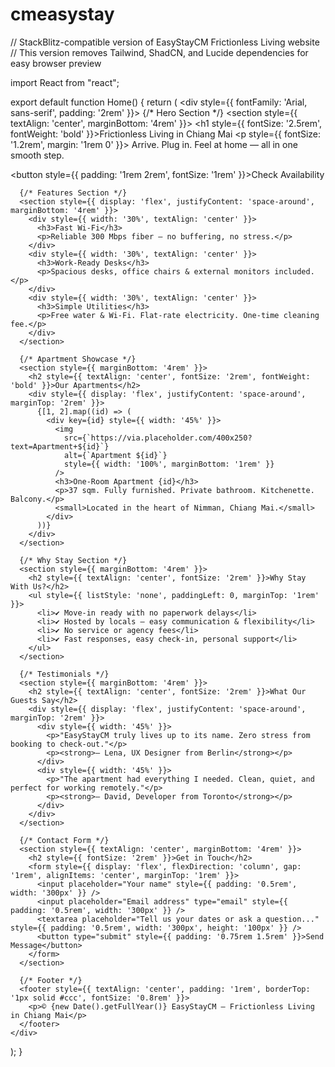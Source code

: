# cmeasystay
// StackBlitz-compatible version of EasyStayCM Frictionless Living website
// This version removes Tailwind, ShadCN, and Lucide dependencies for easy browser preview

import React from "react";

export default function Home() {
  return (
    <div style={{ fontFamily: 'Arial, sans-serif', padding: '2rem' }}>
      {/* Hero Section */}
      <section style={{ textAlign: 'center', marginBottom: '4rem' }}>
        <h1 style={{ fontSize: '2.5rem', fontWeight: 'bold' }}>Frictionless Living in Chiang Mai</h1>
        <p style={{ fontSize: '1.2rem', margin: '1rem 0' }}>
          Arrive. Plug in. Feel at home — all in one smooth step.
        </p>
        <button style={{ padding: '1rem 2rem', fontSize: '1rem' }}>Check Availability</button>
      </section>

      {/* Features Section */}
      <section style={{ display: 'flex', justifyContent: 'space-around', marginBottom: '4rem' }}>
        <div style={{ width: '30%', textAlign: 'center' }}>
          <h3>Fast Wi-Fi</h3>
          <p>Reliable 300 Mbps fiber — no buffering, no stress.</p>
        </div>
        <div style={{ width: '30%', textAlign: 'center' }}>
          <h3>Work-Ready Desks</h3>
          <p>Spacious desks, office chairs & external monitors included.</p>
        </div>
        <div style={{ width: '30%', textAlign: 'center' }}>
          <h3>Simple Utilities</h3>
          <p>Free water & Wi-Fi. Flat-rate electricity. One-time cleaning fee.</p>
        </div>
      </section>

      {/* Apartment Showcase */}
      <section style={{ marginBottom: '4rem' }}>
        <h2 style={{ textAlign: 'center', fontSize: '2rem', fontWeight: 'bold' }}>Our Apartments</h2>
        <div style={{ display: 'flex', justifyContent: 'space-around', marginTop: '2rem' }}>
          {[1, 2].map((id) => (
            <div key={id} style={{ width: '45%' }}>
              <img
                src={`https://via.placeholder.com/400x250?text=Apartment+${id}`}
                alt={`Apartment ${id}`}
                style={{ width: '100%', marginBottom: '1rem' }}
              />
              <h3>One-Room Apartment {id}</h3>
              <p>37 sqm. Fully furnished. Private bathroom. Kitchenette. Balcony.</p>
              <small>Located in the heart of Nimman, Chiang Mai.</small>
            </div>
          ))}
        </div>
      </section>

      {/* Why Stay Section */}
      <section style={{ marginBottom: '4rem' }}>
        <h2 style={{ textAlign: 'center', fontSize: '2rem' }}>Why Stay With Us?</h2>
        <ul style={{ listStyle: 'none', paddingLeft: 0, marginTop: '1rem' }}>
          <li>✔️ Move-in ready with no paperwork delays</li>
          <li>✔️ Hosted by locals — easy communication & flexibility</li>
          <li>✔️ No service or agency fees</li>
          <li>✔️ Fast responses, easy check-in, personal support</li>
        </ul>
      </section>

      {/* Testimonials */}
      <section style={{ marginBottom: '4rem' }}>
        <h2 style={{ textAlign: 'center', fontSize: '2rem' }}>What Our Guests Say</h2>
        <div style={{ display: 'flex', justifyContent: 'space-around', marginTop: '2rem' }}>
          <div style={{ width: '45%' }}>
            <p>"EasyStayCM truly lives up to its name. Zero stress from booking to check-out."</p>
            <p><strong>– Lena, UX Designer from Berlin</strong></p>
          </div>
          <div style={{ width: '45%' }}>
            <p>"The apartment had everything I needed. Clean, quiet, and perfect for working remotely."</p>
            <p><strong>– David, Developer from Toronto</strong></p>
          </div>
        </div>
      </section>

      {/* Contact Form */}
      <section style={{ textAlign: 'center', marginBottom: '4rem' }}>
        <h2 style={{ fontSize: '2rem' }}>Get in Touch</h2>
        <form style={{ display: 'flex', flexDirection: 'column', gap: '1rem', alignItems: 'center', marginTop: '1rem' }}>
          <input placeholder="Your name" style={{ padding: '0.5rem', width: '300px' }} />
          <input placeholder="Email address" type="email" style={{ padding: '0.5rem', width: '300px' }} />
          <textarea placeholder="Tell us your dates or ask a question..." style={{ padding: '0.5rem', width: '300px', height: '100px' }} />
          <button type="submit" style={{ padding: '0.75rem 1.5rem' }}>Send Message</button>
        </form>
      </section>

      {/* Footer */}
      <footer style={{ textAlign: 'center', padding: '1rem', borderTop: '1px solid #ccc', fontSize: '0.8rem' }}>
        <p>© {new Date().getFullYear()} EasyStayCM — Frictionless Living in Chiang Mai</p>
      </footer>
    </div>
  );
}
